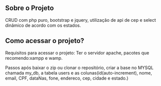 ## Sobre o Projeto

CRUD com php puro, bootstrap e jquery, utilização de api de cep e select dinâmico de acordo com os estados.

## Como acessar o projeto?
Requisitos para acessar o projeto: Ter o servidor apache, pacotes que recomendo:xampp e wamp.


Passos após baixar o zip ou clonar o repositório, criar a base no MYSQL chamada my_db, a tabela users e as colunas(id(auto-increment), nome, email, CPF, dataNas, fone, endereco, cep, cidade e estado.)
